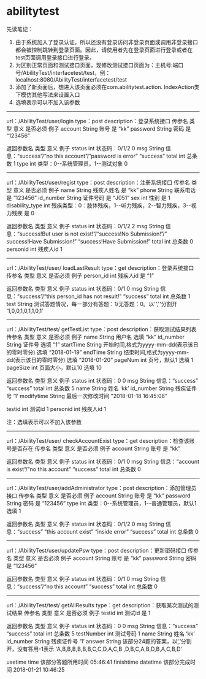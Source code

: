 # abilitytest

先读笔记：
1.	由于系统加入了登录认证，所以还没有登录访问非登录页面或调用非登录接口都会被控制跳转到登录页面。因此，请使用者先在登录页面进行登录或者在test页面调用登录接口进行登录。
2.	为区别正常页面和测试接口页面，现修改测试接口页面为：主机号:端口号/AbilityTest/interfacetest/test，例：localhost:8080/AbilityTest/interfacetest/test
3.	添加了新页面后，想进入该页面必须在com.abilitytest.action. IndexAction类下模仿其他写法来设置入口
4.	选填表示可以不加入该参数



--------------------------------------------------------------------------------------------------------------------------------------------------------------
url：/AbilityTest/user/login
type：post
description：登录系统接口
传参名	     类型	    意义	 是否必须	 例子
account	   String	 账号	    是	     “kk”
password	 String	 密码	    是	     “123456”

返回参数名	类型	意义	例子
status	int	状态码：0/1/2	0
msg	String	信息：“success”/“no this account”/”password is error”	“success”
total	int	总条数	1
type	int	类型：0--系统管理员，1--测试对象	0



--------------------------------------------------------------------------------------------------------------------------------------------------------------

url：/AbilityTest/user/regist
type：post
description：注册系统接口
传参名	类型	意义	是否必须	例子
name	String	残疾人姓名	是	“kk”
phone	String	联系电话	是	“123456”
id_number	String	证件号码	是	“J051”
sex	int	性别	是	1
disability_type	int	残疾类型：0：肢体残疾，1--听力残疾，2--智力残疾，3--视力残疾	是	0

返回参数名	类型	意义	例子
status	int	状态码：0/1/2	2
msg	String	信息：“success!But user is not exist!”/“success!No Submission!”/” success!Have Submission!”	“success!Have Submission!”
total	int	总条数	0
personid	int	残疾人id	1



--------------------------------------------------------------------------------------------------------------------------------------------------------------

url：/AbilityTest/user/ loadLastResult
type：get
description：登录系统接口
传参名	类型	意义	是否必须	例子
person_id	int	残疾人id	是	“1”

返回参数名	类型	意义	例子
status	int	状态码：0/1	0
msg	String	信息：“success”/“this person_id has not result!”	“success”
total	int	总条数	1
test	String	测试答题情况，每一部分有答题：1/无答题：0。以'',''分割开	‘1,0,0,1,0,1,1,0,1’



--------------------------------------------------------------------------------------------------------------------------------------------------------------

url：/AbilityTest/test/ getTestList
type：post
description：获取测试结果列表
传参名	类型	意义	是否必须	例子
name	String	用户名 	选填	“kk”
id_number	String	证件号 	选填	“1”
startTime	String	开始时间,格式为yyyy-mm-dd(表示该日的零时零分)	选填	“2018-01-19”
endTime	String	结束时间,格式为yyyy-mm-dd(表示该日的零时零分)	选填	“2018-01-20”
pageNum	int	页号，默认1	选填	1
pageSize	int	页面大小，默认10	选填	10

返回参数名	类型	意义	例子
status	int	状态码：0	0
msg	String	信息：“success”	“success”
total	int	总条数	5
name	String	姓名	‘kk’
id_number	String	残疾证件号	‘1’
modifytime
	String	最后一次修改时间	"2018-01-18 16:45:08"

testid	int	测试id	1
personid	int	残疾人id	1

注：选填表示可以不加入该参数



--------------------------------------------------------------------------------------------------------------------------------------------------------------
url：/AbilityTest/user/ checkAccountExist
type：get
description：检查该账号是否存在
传参名	类型	意义	是否必须	例子
account	String	账号	是	“kk”

返回参数名	类型	意义	例子
status	int	状态码：0/1	0
msg	String	信息：“account is exist”/“no this account”	“success”
total	int	总条数	0



--------------------------------------------------------------------------------------------------------------------------------------------------------------
url：/AbilityTest/user/addAdministrator
type：post
description：添加管理员接口
传参名	类型	意义	是否必须	例子
account	String	账号	是	“kk”
password	String	密码	是	“123456”
type	int	类型：0--系统管理员，1--普通管理员，默认1	选填	1

返回参数名	类型	意义	例子
status	int	状态码：0/1/2	0
msg	String	信息：“success”
“this account exist”
“inside error”	“success”
total	int	总条数	0



--------------------------------------------------------------------------------------------------------------------------------------------------------------
url：/AbilityTest/user/updatePsw
type：post
description：更新密码接口
传参名	类型	意义	是否必须	例子
account	String	账号	是	“kk”
password	String	密码	是	“123456”

返回参数名	类型	意义	例子
status	int	状态码：0/1	0
msg	String	信息：“success”/“no this account”	“success”
total	int	总条数	0


--------------------------------------------------------------------------------------------------------------------------------------------------------------

url：/AbilityTest/test/ getAllResults
type：get
description：获取某次测试的测试结果
传参名	类型	意义	是否必须	例子
testid	int	测试id 	是	1

返回参数名	类型	意义	例子
status	int	状态码：0	0
msg	String	信息：“success”	“success”
total	int	总条数	5
testNumber	int	测试号码	1
name	String	姓名	‘kk’
id_number	String	残疾证件号	‘1’
answer	String	该部分24题的答案，以’,’分割开，没有答用-1表示	‘A,B,B,B,B,B,B,C,C,D,A,C,B
,D,B,C,A,B,D,B,A,C,B,D‘

usetime	time	该部分答题所用时间	05:46:41
finishtime	datetime	该部分完成时间	2018-01-21 10:46:25


